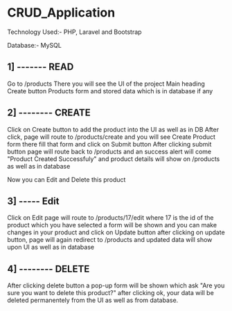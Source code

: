 # CRUD_Application

Technology Used:- PHP, Laravel and Bootstrap

Database:- MySQL

1] -------
   READ
   -------
   Go to /products
    There you will see the UI of the project
      Main heading
      Create button
      Products form
      and stored data which is in database if any
        
2] --------
   CREATE
   --------
  Click on Create button to add the product into the UI as well as in DB
  After click, page will route to /products/create
  and you will see Create Product form there
  fill that form and click on Submit button 
    After clicking submit button
      page will route back to /products
      and an success alert will come "Product Created Successfuly"
      and product details will show on /products as well as in database

Now you can Edit and Delete this product

3] -----
   Edit
   -----
   Click on Edit
     page will route to /products/17/edit where 17 is the id of the product which you have selected
     a form will be shown and you can make changes in your product and click on Update button
     after clicking on update button, page will again redirect to /products and updated data will show upon UI as well as in database

4] --------
   DELETE
   --------
   After clicking delete button
     a pop-up form will be shown which ask "Are you sure you want to delete this product?"
     after clicking ok, your data will be deleted permanentely from the UI as well as from database.
